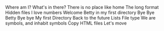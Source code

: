 Where am I?
What's in there?
There is no place like home
The long format
Hidden files
I love numbers
Welcome
Betty in my first directory
Bye Bye Betty
Bye bye My first Directory
Back to the future
Lists
File type
We are symbols, and inhabit symbols
Copy HTML files
Let's move

